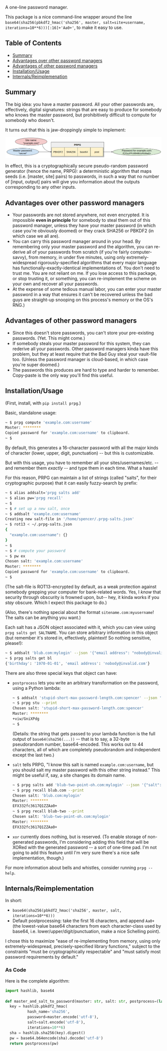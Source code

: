A one-line password manager.

This package is a nice command-line wrapper around the line `base64(sha256(pbkdf2_hmac('sha256', master, salt=site+username, iterations=10**6)))[:16]+'Aa0+'`, to make it easy to use.

## Table of Contents
- [Summary](#summary)
- [Advantages over other password managers](#advantages-over-other-password-managers)
- [Advantages of other password managers](#advantages-of-other-password-managers)
- [Installation/Usage](#installationusage)
- [Internals/Reimplemenation](#internalsreimplementation)

## Summary
The big idea: you have a master password. All your other passwords are, effectively, digital signatures: strings that are easy to produce for somebody who knows the master password, but prohibitively difficult to compute for somebody who doesn't.

It turns out that this is jaw-droppingly simple to implement:

![diagram](diagram.png)

In effect, this is a cryptographically secure pseudo-random password generator (hence the name, PRPG): a deterministic algorithm that maps seeds (i.e. [master, site] pairs) to passwords, in such a way that no number of [input, output] pairs will give you information about the outputs corresponding to any other inputs.


## Advantages over other password managers

- Your passwords are not stored anywhere, not even encrypted. It is impossible __even in principle__ for somebody to steal them out of this password manager, unless they have your master password (in which case you're obviously doomed) or they crack SHA256 or PBKDF2 (in which case we all are).
- You can carry this password manager around in your head. By remembering only your master password and the algorithm, you can re-derive all of your passwords from scratch (if you're fairly computer-savvy), from memory, in under five minutes, using only extremely-widespread rigorously-specified algorithms that every major language has functionally-exactly-identical implementations of. You don't need to trust me. You are not reliant on me. If you lose access to this package, or stop trusting it, or something, you can re-implement the scheme on your own and recover all your passwords.
- At the expense of some tedious manual labor, you can enter your master password in a way that ensures it can't be recovered unless the bad guys are straight-up snooping on this process's memory or the OS's RNG.)

## Advantages of other password managers

- Since this doesn't store passwords, you can't store your pre-existing passwords. (Yet. This might come.)
- If somebody steals your master password for this system, they can rederive all your passwords. Other password managers kinda have this problem, but they at least require that the Bad Guy steal your vault-file too. (Unless the password manager is cloud-based, in which case you're super doomed.)
- The passwords this produces are hard to type and harder to remember. Copy-paste is the only way you'll find this useful.


## Installation/Usage

(First, install, with `pip install prpg`.)

Basic, standalone usage:

```bash
~ $ prpg compute 'example.com:username'
Master: ********
Copied password for 'example.com:username' to clipboard.
~ $
```

By default, this generates a 16-character password with all the major kinds of character (lower, upper, digit, punctuation) -- but this is customizable.

But with this usage, you have to remember all your sites/usernames/etc. -- and remember them _exactly_ -- and type them in each time. What a hassle!

For this reason, PRPG can maintain a list of strings (called "salts", for their cryptographic purpose) that it can easily fuzzy-search by prefix:

```bash
~ $ alias addsalt='prpg salts add'
~ $ alias pw='prpg recall'
~ $
~ $ # set up a new salt, once
~ $ addsalt 'example.com:username'
Creating new salt-file in '/home/spencer/.prpg-salts.json'
~ $ rot13 < ~/.prpg-salts.json
{
  "example.com:username": {}
}
~ $
~ $ # compute your password
~ $ pw ex
Chosen salt: 'example.com:username'
Master: ********
Copied password for 'example.com:username' to clipboard.
~ $
```

(The salt-file is ROT13-encrypted by default, as a weak protection against somebody grepping your computer for bank-related words. Yes, I _know_ that security through obscurity is frowned upon, but-- hey, it kinda works if you _stay_ obscure. Which I expect this package to do.)

(Also, there's nothing special about the format `sitename.com:myusername`! The salts can be anything you want.)

Each salt has a JSON object associated with it, which you can view using `prpg salts get SALTNAME`. You can store arbitrary information in this object (but remember it's stored in, effectively, plaintext! So nothing sensitive, please!):

```bash
~ $ addsalt 'blub.com:mylogin' --json '{"email address": "nobody@invalid.com", "birthday": "1970-01-01"}'
~ $ prpg salts get bl
{'birthday': '1970-01-01', 'email address': 'nobody@invalid.com'}
```

There are also three special keys that object can have:

- `postprocess` lets you write an arbitrary transformation on the password, using a Python lambda:

    ```bash
    ~ $ addsalt 'stupid-short-max-password-length.com:spencer' --json '{"postprocess": "lambda pw: pw[:12]"}'
    ~ $ prpg stu --print
    Chosen salt: 'stupid-short-max-password-length.com:spencer'
    Master: ********
    +viw/GniXPdg
    ~ $
    ```

    (Details: the string that gets passed to your lambda function is the full output of `base64(sha256(...))` -- that is to say, a 32-byte pseudorandom number, base64-encoded. This works out to 44 characters, all of which are completely pseudorandom and independent except the last two.)

- `salt` tells PRPG, "I know this salt is named `example.com:username`, but you should salt my master password with this other string instead." This might be useful if, say, a site changes its domain name.

    ```bash
    ~ $ prpg salts add 'blub-two-point-oh.com:mylogin' --json '{"salt": "blub.com:mylogin"}'
    ~ $ prpg recall blub.com --print
    Chosen salt: 'blub.com:mylogin'
    Master: ********
    EFX332fc3617Q1ZZAa0+
    ~ $ prpg recall blub-two --print
    Chosen salt: 'blub-two-point-oh.com:mylogin'
    Master: ********
    EFX332fc3617Q1ZZAa0+
    ```

- `xor` currently does nothing, but is reserved. (To enable storage of non-generated passwords, I'm considering adding this field that will be XORed with the generated password -- a sort of one-time pad. I'm not going to add this feature until I'm very sure there's a nice safe implementation, though.)

For more information about bells and whistles, consider running `prpg --help`.


## Internals/Reimplementation

In short:

- `base64(sha256(pbkdf2_hmac('sha256', master, salt, iterations=10**6)))`
- Default postprocessing: take the first 16 characters, and append `Aa0+` (the lowest-value base64 characters from each character-class used by base64, i.e. lower/upper/digit/punctuation, make a nice Schelling point).

I chose this to maximize "ease of re-implementing from memory, using only extremely-widespread, precisely-specified library functions," subject to the constraints "must be cryptographically respectable" and "must satisfy most password requirements by default."


### As Code

Here is the complete algorithm:

```python
import hashlib, base64

def master_and_salt_to_password(master: str, salt: str, postprocess=(lambda pw: pw[:16]+'Aa0+')) -> str:
  key = hashlib.pbkdf2_hmac(
          hash_name='sha256',
          password=master.encode('utf-8'),
          salt=salt.encode('utf-8'),
          iterations=10**6)
  sha = hashlib.sha256(key).digest()
  pw = base64.b64encode(sha).decode('utf-8')
  return postprocess(pw)
```
